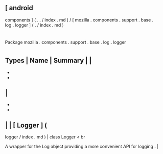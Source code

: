 [
android
-
components
]
(
.
.
/
index
.
md
)
/
[
mozilla
.
components
.
support
.
base
.
log
.
logger
]
(
.
/
index
.
md
)
#
#
Package
mozilla
.
components
.
support
.
base
.
log
.
logger
#
#
#
Types
|
Name
|
Summary
|
|
-
-
-
|
-
-
-
|
|
[
Logger
]
(
-
logger
/
index
.
md
)
|
class
Logger
<
br
>
A
wrapper
for
the
Log
object
providing
a
more
convenient
API
for
logging
.
|
